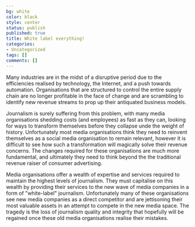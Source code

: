 ```yaml
---
bg: white
color: black
style: center
status: publish
published: true
title: White label everything!
categories:
- Uncategorized
tags: []
comments: []
---
```


Many industries are in the midst of a disruptive period due to the efficiencies realised by technology, the Internet, and a push towards
automation. Organisations that are structured to control the entire supply chain are no longer profitable in the face of change and are
scrambling to identify new revenue streams to prop up their antiquated business models.

Journalism is surely suffering from this problem, with many media organisations shedding costs (and employees) as fast as they can, looking
for ways to transform themselves before they collapse unde the weight of history. Unfortunately most media organisations think they need to
reinvent themselves as a social media organisation to remain relevant, however it is difficult to see how such a transformation will
magically solve their revenue concerns. The changes required for these organisations are much more fundamental, and ultimately they need to
think beyond the the traditional revenue raiser of consumer advertising.

Media organisations offer a wealth of expertise and services required to maintain the highest levels of journalism. They must capitalise on
this wealth by providing their services to the new wave of media companies in a form of "white-label" journalism. Unfortunately many of these
organisations see new media companies as a direct competitor and are jettisoning their most valuable assets in an attempt to compete in the
new media space. The tragedy is the loss of journalism quality and integrity that hopefully will be regained once these old media
organisations realise their mistakes.

